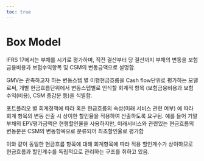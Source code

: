 ```yaml
---
toc: true
---
```


# Box Model

IFRS 17에서는 부채를 시가로 평가하며, 직전 결산부터 당 결산까지 부채의 변동을 보험금융비용과 보험수익항목 및 CSM의 변동금액으로 설명함. &#x20;

GMV는 관측하고자 하는 변동스텝 별 이행현금흐름을 Cash flow단위로 평가하는 모델로써, 개별 현금흐름단위에서 변동스텝별로 인식할 회계적 항목 (보험금융비용과 보험수익(비용), CSM 증감분 등)을 식별함.

포트폴리오 별 회계정책에 따라 혹은 현금흐름의 속성(미래 서비스 관련 여부) 에 따라 회계 항목의 변동 산출 시 상이한 할인율을 적용하여 산출하도록 요구됨. 예를 들어 기말 부채의 EPV평가금액은 현행할인율을 사용하지만, 미래서비스와 관련있는 현금흐름의 변동분은 CSM의 변동항목으로 분류되어 최초할인율로 평가함​

이와 같이 동일한  현금흐름 항목에 대해 회계항목에 따라 적용 할인계수가 상이하므로  현금흐름과 할인계수를 독립적으로 관리하는 구조를 취하고 있음.&#x20;



